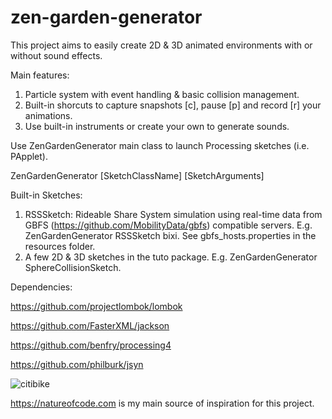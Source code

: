# zen-garden-generator

This project aims to easily create 2D & 3D animated environments with or without sound effects.

Main features:
1) Particle system with event handling & basic collision management.
2) Built-in shorcuts to capture snapshots [c], pause [p] and record [r] your animations.
3) Use built-in instruments or create your own to generate sounds.

Use ZenGardenGenerator main class to launch Processing sketches (i.e. PApplet).

ZenGardenGenerator [SketchClassName] [SketchArguments]

Built-in Sketches:
1) RSSSketch: Rideable Share System simulation using real-time data from GBFS (https://github.com/MobilityData/gbfs) compatible servers. E.g. ZenGardenGenerator RSSSketch bixi. See gbfs_hosts.properties in the resources folder.
2) A few 2D & 3D sketches in the tuto package. E.g. ZenGardenGenerator SphereCollisionSketch.

Dependencies:

https://github.com/projectlombok/lombok

https://github.com/FasterXML/jackson

https://github.com/benfry/processing4

https://github.com/philburk/jsyn

![citibike](https://github.com/gestorum/zen-garden-generator/assets/96925948/3706a863-f45f-41aa-871f-3ab776e1547f)

https://natureofcode.com is my main source of inspiration for this project.
